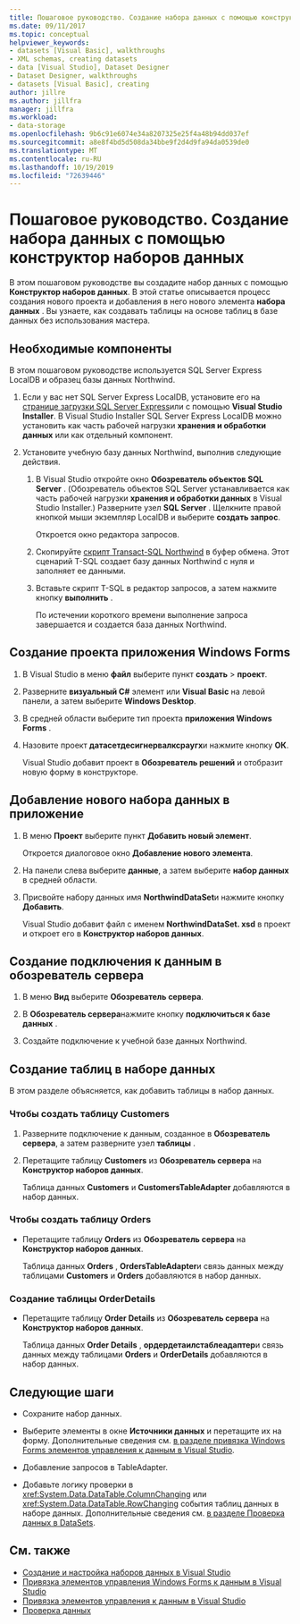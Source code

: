 ```yaml
---
title: Пошаговое руководство. Создание набора данных с помощью конструктора наборов данных
ms.date: 09/11/2017
ms.topic: conceptual
helpviewer_keywords:
- datasets [Visual Basic], walkthroughs
- XML schemas, creating datasets
- data [Visual Studio], Dataset Designer
- Dataset Designer, walkthroughs
- datasets [Visual Basic], creating
author: jillre
ms.author: jillfra
manager: jillfra
ms.workload:
- data-storage
ms.openlocfilehash: 9b6c91e6074e34a8207325e25f4a48b94dd037ef
ms.sourcegitcommit: a8e8f4bd5d508da34bbe9f2d4d9fa94da0539de0
ms.translationtype: MT
ms.contentlocale: ru-RU
ms.lasthandoff: 10/19/2019
ms.locfileid: "72639446"
---
```

# <a name="walkthrough-create-a-dataset-with-the-dataset-designer"></a>Пошаговое руководство. Создание набора данных с помощью конструктор наборов данных

В этом пошаговом руководстве вы создадите набор данных с помощью **Конструктор наборов данных**. В этой статье описывается процесс создания нового проекта и добавления в него нового элемента **набора данных** . Вы узнаете, как создавать таблицы на основе таблиц в базе данных без использования мастера.

## <a name="prerequisites"></a>Необходимые компоненты

В этом пошаговом руководстве используется SQL Server Express LocalDB и образец базы данных Northwind.

1. Если у вас нет SQL Server Express LocalDB, установите его на [странице загрузки SQL Server Express](https://www.microsoft.com/sql-server/sql-server-editions-express)или с помощью **Visual Studio Installer**. В Visual Studio Installer SQL Server Express LocalDB можно установить как часть рабочей нагрузки **хранения и обработки данных** или как отдельный компонент.

2. Установите учебную базу данных Northwind, выполнив следующие действия.

    1. В Visual Studio откройте окно **Обозреватель объектов SQL Server** . (Обозреватель объектов SQL Server устанавливается как часть рабочей нагрузки **хранения и обработки данных** в Visual Studio Installer.) Разверните узел **SQL Server** . Щелкните правой кнопкой мыши экземпляр LocalDB и выберите **создать запрос**.

       Откроется окно редактора запросов.

    2. Скопируйте [скрипт Transact-SQL Northwind](https://github.com/MicrosoftDocs/visualstudio-docs/blob/master/docs/data-tools/samples/northwind.sql?raw=true) в буфер обмена. Этот сценарий T-SQL создает базу данных Northwind с нуля и заполняет ее данными.

    3. Вставьте скрипт T-SQL в редактор запросов, а затем нажмите кнопку **выполнить** .

       По истечении короткого времени выполнение запроса завершается и создается база данных Northwind.

## <a name="create-a-new-windows-forms-application-project"></a>Создание проекта приложения Windows Forms

1. В Visual Studio в меню **файл** выберите пункт **создать**  > **проект**.

2. Разверните **визуальный C#**  элемент или **Visual Basic** на левой панели, а затем выберите **Windows Desktop**.

3. В средней области выберите тип проекта **приложения Windows Forms** .

4. Назовите проект **датасетдесигнервалксраугх**и нажмите кнопку **ОК**.

     Visual Studio добавит проект в **Обозреватель решений** и отобразит новую форму в конструкторе.

## <a name="add-a-new-dataset-to-the-application"></a>Добавление нового набора данных в приложение

1. В меню **Проект** выберите пункт **Добавить новый элемент**.

     Откроется диалоговое окно **Добавление нового элемента**.

2. На панели слева выберите **данные**, а затем выберите **набор данных** в средней области.

3. Присвойте набору данных имя **NorthwindDataSet**и нажмите кнопку **Добавить**.

     Visual Studio добавит файл с именем **NorthwindDataSet. xsd** в проект и откроет его в **Конструктор наборов данных**.

## <a name="create-a-data-connection-in-server-explorer"></a>Создание подключения к данным в обозреватель сервера

1. В меню **Вид** выберите **Обозреватель сервера**.

2. В **Обозреватель сервера**нажмите кнопку **подключиться к базе данных** .

3. Создайте подключение к учебной базе данных Northwind.

## <a name="create-the-tables-in-the-dataset"></a>Создание таблиц в наборе данных

В этом разделе объясняется, как добавить таблицы в набор данных.

### <a name="to-create-the-customers-table"></a>Чтобы создать таблицу Customers

1. Разверните подключение к данным, созданное в **Обозреватель сервера**, а затем разверните узел **таблицы** .

2. Перетащите таблицу **Customers** из **Обозреватель сервера** на **Конструктор наборов данных**.

     Таблица данных **Customers** и **CustomersTableAdapter** добавляются в набор данных.

### <a name="to-create-the-orders-table"></a>Чтобы создать таблицу Orders

- Перетащите таблицу **Orders** из **Обозреватель сервера** на **Конструктор наборов данных**.

     Таблица данных **Orders** , **OrdersTableAdapter**и связь данных между таблицами **Customers** и **Orders** добавляются в набор данных.

### <a name="to-create-the-orderdetails-table"></a>Создание таблицы OrderDetails

- Перетащите таблицу **Order Details** из **Обозреватель сервера** на **Конструктор наборов данных**.

     Таблица данных **Order Details** , **ордердетаилстаблеадаптер**и связь данных между таблицами **Orders** и **OrderDetails** добавляются в набор данных.

## <a name="next-steps"></a>Следующие шаги

- Сохраните набор данных.

- Выберите элементы в окне **Источники данных** и перетащите их на форму. Дополнительные сведения см. [в разделе привязка Windows Forms элементов управления к данным в Visual Studio](../data-tools/bind-windows-forms-controls-to-data-in-visual-studio.md).

- Добавление запросов в TableAdapter.

- Добавьте логику проверки в <xref:System.Data.DataTable.ColumnChanging> или <xref:System.Data.DataTable.RowChanging> события таблиц данных в наборе данных. Дополнительные сведения см. [в разделе Проверка данных в DataSets](../data-tools/validate-data-in-datasets.md).

## <a name="see-also"></a>См. также

- [Создание и настройка наборов данных в Visual Studio](../data-tools/create-and-configure-datasets-in-visual-studio.md)
- [Привязка элементов управления Windows Forms к данным в Visual Studio](../data-tools/bind-windows-forms-controls-to-data-in-visual-studio.md)
- [Привязка элементов управления к данным в Visual Studio](../data-tools/bind-controls-to-data-in-visual-studio.md)
- [Проверка данных](../data-tools/validate-data-in-datasets.md)